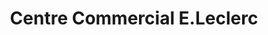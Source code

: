 ---
title: "Centre Commercial E.Leclerc"
url: /le-gosier/centre-commercial-e-leclerc/
shop: supermarché
---